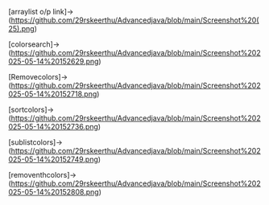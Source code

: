 [arraylist o/p link]->(https://github.com/29rskeerthu/Advancedjava/blob/main/Screenshot%20(25).png)

[colorsearch]->(https://github.com/29rskeerthu/Advancedjava/blob/main/Screenshot%202025-05-14%20152629.png)

[Removecolors]->(https://github.com/29rskeerthu/Advancedjava/blob/main/Screenshot%202025-05-14%20152718.png)

[sortcolors]->(https://github.com/29rskeerthu/Advancedjava/blob/main/Screenshot%202025-05-14%20152736.png)

[sublistcolors]->(https://github.com/29rskeerthu/Advancedjava/blob/main/Screenshot%202025-05-14%20152749.png)

[removenthcolors]->(https://github.com/29rskeerthu/Advancedjava/blob/main/Screenshot%202025-05-14%20152808.png)
